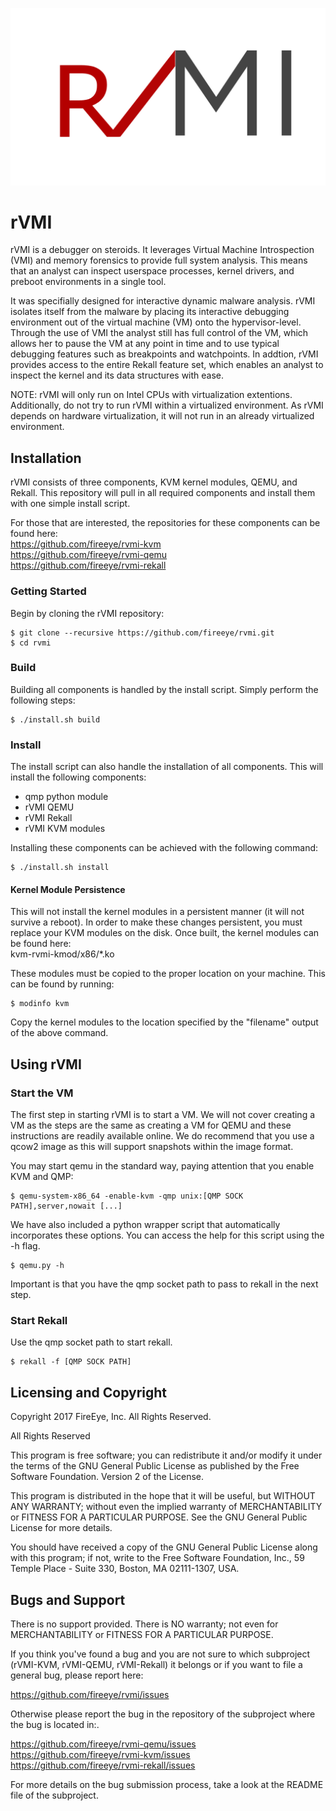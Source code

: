 ![rVMI Logo](/resources/rvmi.png)

# rVMI

rVMI is a debugger on steroids. It leverages Virtual Machine Introspection (VMI)
and memory forensics to provide full system analysis. This means that an analyst
can inspect userspace processes, kernel drivers, and preboot environments in a
single tool.

It was specifially designed for interactive dynamic malware analysis. rVMI isolates
itself from the malware by placing its interactive debugging environment out of the
virtual machine (VM) onto the hypervisor-level. Through the use of VMI the analyst
still has full control of the VM, which allows her to pause the VM at any point in
time and to use typical debugging features such as breakpoints and watchpoints. In
addtion, rVMI provides access to the entire Rekall feature set, which enables an
analyst to inspect the kernel and its data structures with ease.

NOTE: rVMI will only run on Intel CPUs with virtualization extentions.  Additionally,
do not try to run rVMI within a virtualized environment.  As rVMI depends on hardware
virtualization, it will not run in an already virtualized environment.

## Installation

rVMI consists of three components, KVM kernel modules, QEMU, and Rekall. This
repository will pull in all required components and install them with one
simple install script.

For those that are interested, the repositories for these components can be
found here:  
https://github.com/fireeye/rvmi-kvm  
https://github.com/fireeye/rvmi-qemu  
https://github.com/fireeye/rvmi-rekall

### Getting Started

Begin by cloning the rVMI repository:

```
$ git clone --recursive https://github.com/fireeye/rvmi.git
$ cd rvmi
```

### Build

Building all components is handled by the install script. Simply perform the
following steps:

```
$ ./install.sh build
```

### Install

The install script can also handle the installation of all components. This
will install the following components:
* qmp python module
* rVMI QEMU
* rVMI Rekall
* rVMI KVM modules

Installing these components can be achieved with the following command:

```
$ ./install.sh install
```

#### Kernel Module Persistence
This will not install the kernel modules in a persistent manner (it will not
survive a reboot). In order to make these changes persistent, you must replace
your KVM modules on the disk. Once built, the kernel modules can be found here:  
kvm-rvmi-kmod/x86/*.ko

These modules must be copied to the proper location on your machine.  This can
be found by running:
```
$ modinfo kvm
```

Copy the kernel modules to the location specified by the "filename" output of
the above command.

## Using rVMI

### Start the VM
The first step in starting rVMI is to start a VM.  We will not cover creating a VM
as the steps are the same as creating a VM for QEMU and these instructions are
readily available online.  We do recommend that you use a qcow2 image as this will
support snapshots within the image format.

You may start qemu in the standard way, paying attention that you enable KVM and QMP:

```
$ qemu-system-x86_64 -enable-kvm -qmp unix:[QMP SOCK PATH],server,nowait [...]
```

We have also included a python wrapper script that automatically incorporates these
options. You can access the help for this script using the -h flag.

```
$ qemu.py -h
```

Important is that you have the qmp socket path to pass to rekall in the next step.

### Start Rekall

Use the qmp socket path to start rekall.

```
$ rekall -f [QMP SOCK PATH]
```

## Licensing and Copyright

Copyright 2017 FireEye, Inc. All Rights Reserved.

All Rights Reserved

This program is free software; you can redistribute it and/or
modify it under the terms of the GNU General Public License
as published by the Free Software Foundation. Version 2
of the License.

This program is distributed in the hope that it will be useful,
but WITHOUT ANY WARRANTY; without even the implied warranty of
MERCHANTABILITY or FITNESS FOR A PARTICULAR PURPOSE.  See the
GNU General Public License for more details.

You should have received a copy of the GNU General Public License
along with this program; if not, write to the Free Software
Foundation, Inc., 59 Temple Place - Suite 330, Boston, MA
02111-1307, USA.

## Bugs and Support

There is no support provided. There is NO
warranty; not even for MERCHANTABILITY or FITNESS FOR A PARTICULAR
PURPOSE.

If you think you've found a bug and you are not sure to which subproject
(rVMI-KVM, rVMI-QEMU, rVMI-Rekall) it belongs or if you want to file a
general bug, please report here:

https://github.com/fireeye/rvmi/issues

Otherwise please report the bug in the repository of the subproject
where the bug is located in:.

https://github.com/fireeye/rvmi-qemu/issues  
https://github.com/fireeye/rvmi-kvm/issues  
https://github.com/fireeye/rvmi-rekall/issues

For more details on the bug submission process, take a look at the
README file of the subproject.
